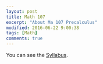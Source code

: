 ```yaml
---
layout: post
title: Math 107
excerpt: "About Ma 107 Precalculus"
modified: 2016-06-22 9:00:38
tags: [Math]
comments: true
---
```


You can see the [Syllabus](/Teaching/MA107/SyllabusMa107SummerII_16.pdf).
